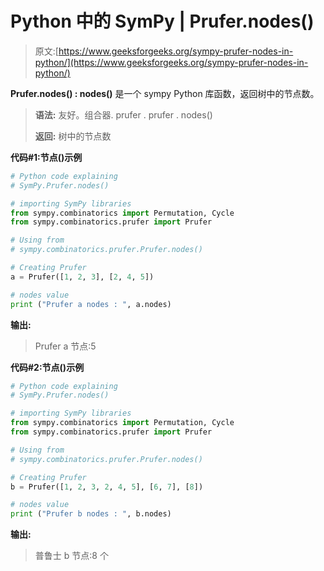 # Python 中的 SymPy | Prufer.nodes()

> 原文:[https://www.geeksforgeeks.org/sympy-prufer-nodes-in-python/](https://www.geeksforgeeks.org/sympy-prufer-nodes-in-python/)

**Prufer.nodes() : nodes()** 是一个 sympy Python 库函数，返回树中的节点数。

> **语法:**
> 友好。组合器. prufer . prufer . nodes()
> 
> **返回:**
> 树中的节点数

**代码#1:节点()示例**

```py
# Python code explaining
# SymPy.Prufer.nodes()

# importing SymPy libraries
from sympy.combinatorics import Permutation, Cycle
from sympy.combinatorics.prufer import Prufer

# Using from 
# sympy.combinatorics.prufer.Prufer.nodes()

# Creating Prufer
a = Prufer([1, 2, 3], [2, 4, 5])

# nodes value
print ("Prufer a nodes : ", a.nodes)
```

**输出:**

> Prufer a 节点:5

**代码#2:节点()示例**

```py
# Python code explaining
# SymPy.Prufer.nodes()

# importing SymPy libraries
from sympy.combinatorics import Permutation, Cycle
from sympy.combinatorics.prufer import Prufer

# Using from 
# sympy.combinatorics.prufer.Prufer.nodes()

# Creating Prufer
b = Prufer([1, 2, 3, 2, 4, 5], [6, 7], [8])

# nodes value
print ("Prufer b nodes : ", b.nodes)
```

**输出:**

> 普鲁士 b 节点:8 个